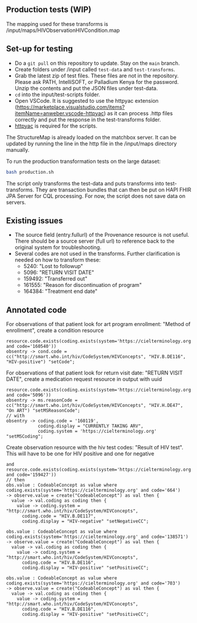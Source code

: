 ## Production tests (WIP)

The mapping used for these transforms is /input/maps/HIVObservationHIVCondition.map

## Set-up for testing

* Do a `git pull` on this repository to update. Stay on the `main` branch.
* Create folders under /input called `test-data` and `test-transforms`.
* Grab the latest zip of test files. These files are not in the repository. Please ask PATH, IntelliSOFT, or Palladium Kenya for the password. Unzip the contents and put the JSON files under test-data.
* `cd` into the input/test-scripts folder. 
* Open VSCode. It is suggested to use the httpyac extension (https://marketplace.visualstudio.com/items?itemName=anweber.vscode-httpyac) as it can process .http files correctly and put the response in the test-transforms folder. 
* [httpyac](https://httpyac.github.io/guide/installation_cli.html) is required for the scripts.

The StructureMap is already loaded on the matchbox server. It can be updated by running the line in the http file in the /input/maps directory manually.

To run the production transformation tests on the large dataset:
```sh
bash production.sh
```
The script only transforms the test-data and puts transforms into test-transforms. They are transaction bundles that can then be put on HAPI FHIR JPA Server for CQL processing. For now, the script does not save data on servers.

## Existing issues
* The source field (entry.fullurl) of the Provenance resource is not useful. There should be a source server (full url) to reference back to the original system for troubleshooting.
* Several codes are not used in the transforms. Further clarification is needed on how to transform these:
  * 5240: "Lost to followup"
  * 5096: "RETURN VISIT DATE"
  * 159492: "Transferred out"
  * 161555: "Reason for discontinuation of program"
  * 164384: "Treatment end date"


## Annotated code


For observations of that patient look for art program enrollment: "Method of enrollment", create a condition resource
```
resource.code.exists(coding.exists(system='https://cielterminology.org' and code='160540')) 
obsentry -> cond.code = cc("http://smart.who.int/hiv/CodeSystem/HIVConcepts", "HIV.B.DE116", "HIV-positive") "setCode";
```

For observations of that patient look for return visit date: "RETURN VISIT DATE", create a medication request resource in output with uuid
```
resource.code.exists(coding.exists(system='https://cielterminology.org' and code='5096')) 
obsentry -> ms.reasonCode = cc("http://smart.who.int/hiv/CodeSystem/HIVConcepts", "HIV.H.DE47", "On ART") "setMSReasonCode";            
// with
obsentry -> coding.code = '160119', 
            coding.display = "CURRENTLY TAKING ARV", 
            coding.system = 'https://cielterminology.org' "setMSCoding";
```

Create observation resource with the hiv test codes: "Result of HIV test". This will have to be one for HIV positive and one for negative
```
and resource.code.exists(coding.exists(system='https://cielterminology.org' and code='159427')) 
// then
obs.value : CodeableConcept as value where coding.exists(system='https://cielterminology.org' and code='664') 
-> observe.value = create("CodeableConcept") as val then {
  value -> val.coding as coding then {
    value -> coding.system = "http://smart.who.int/hiv/CodeSystem/HIVConcepts",
      coding.code = "HIV.B.DE117",
      coding.display = "HIV-negative" "setNegativeCC";

obs.value : CodeableConcept as value where coding.exists(system='https://cielterminology.org' and code='138571') 
-> observe.value = create("CodeableConcept") as val then {
  value -> val.coding as coding then {
    value -> coding.system = "http://smart.who.int/hiv/CodeSystem/HIVConcepts",
      coding.code = "HIV.B.DE116",
      coding.display = "HIV-positive" "setPositiveCC";

obs.value : CodeableConcept as value where coding.exists(system='https://cielterminology.org' and code='703') 
-> observe.value = create("CodeableConcept") as val then {
  value -> val.coding as coding then {
    value -> coding.system = "http://smart.who.int/hiv/CodeSystem/HIVConcepts",
      coding.code = "HIV.B.DE116",
      coding.display = "HIV-positive" "setPositiveCC";
```
